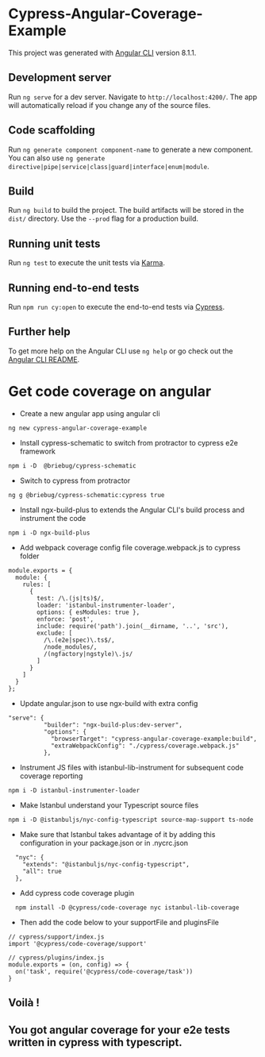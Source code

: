 # Cypress-Angular-Coverage-Example

This project was generated with [Angular CLI](https://github.com/angular/angular-cli) version 8.1.1.

## Development server

Run `ng serve` for a dev server. Navigate to `http://localhost:4200/`. The app will automatically reload if you change any of the source files.

## Code scaffolding

Run `ng generate component component-name` to generate a new component. You can also use `ng generate directive|pipe|service|class|guard|interface|enum|module`.

## Build

Run `ng build` to build the project. The build artifacts will be stored in the `dist/` directory. Use the `--prod` flag for a production build.

## Running unit tests

Run `ng test` to execute the unit tests via [Karma](https://karma-runner.github.io).

## Running end-to-end tests

Run `npm run cy:open` to execute the end-to-end tests via [Cypress](https://www.cypress.io/).

## Further help

To get more help on the Angular CLI use `ng help` or go check out the [Angular CLI README](https://github.com/angular/angular-cli/blob/master/README.md).

# Get code coverage on angular

- Create a new angular app using angular cli

```
ng new cypress-angular-coverage-example
```

- Install cypress-schematic to switch from protractor to cypress e2e framework

```
npm i -D  @briebug/cypress-schematic
```

- Switch to cypress from protractor

```
ng g @briebug/cypress-schematic:cypress true
```

- Install ngx-build-plus to extends the Angular CLI's build process and instrument the code

```
npm i -D ngx-build-plus
```

- Add webpack coverage config file coverage.webpack.js to cypress folder

```
module.exports = {
  module: {
    rules: [
      {
        test: /\.(js|ts)$/,
        loader: 'istanbul-instrumenter-loader',
        options: { esModules: true },
        enforce: 'post',
        include: require('path').join(__dirname, '..', 'src'),
        exclude: [
          /\.(e2e|spec)\.ts$/,
          /node_modules/,
          /(ngfactory|ngstyle)\.js/
        ]
      }
    ]
  }
};
```

- Update angular.json to use ngx-build with extra config

```
"serve": {
          "builder": "ngx-build-plus:dev-server",
          "options": {
            "browserTarget": "cypress-angular-coverage-example:build",
            "extraWebpackConfig": "./cypress/coverage.webpack.js"
          },
```

- Instrument JS files with istanbul-lib-instrument for subsequent code coverage reporting

```
npm i -D istanbul-instrumenter-loader
```

- Make Istanbul understand your Typescript source files

```
npm i -D @istanbuljs/nyc-config-typescript source-map-support ts-node
```

- Make sure that Istanbul takes advantage of it by adding this configuration in your package.json or in .nycrc.json

```
  "nyc": {
    "extends": "@istanbuljs/nyc-config-typescript",
    "all": true
  },
```

- Add cypress code coverage plugin

```
  npm install -D @cypress/code-coverage nyc istanbul-lib-coverage
```

- Then add the code below to your supportFile and pluginsFile

```
// cypress/support/index.js
import '@cypress/code-coverage/support'
```

```
// cypress/plugins/index.js
module.exports = (on, config) => {
  on('task', require('@cypress/code-coverage/task'))
}
```

## Voilà !

## You got angular coverage for your e2e tests written in cypress with typescript.
